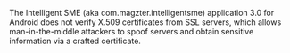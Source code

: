 The Intelligent SME (aka com.magzter.intelligentsme) application 3.0 for Android does not verify X.509 certificates from SSL servers, which allows man-in-the-middle attackers to spoof servers and obtain sensitive information via a crafted certificate.